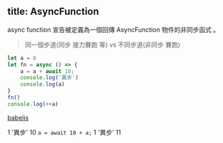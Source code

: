 title: AsyncFunction
---

async function 宣告被定義為一個回傳 AsyncFunction 物件的非同步函式 。
> 同一個步道(同步 接力賽跑 等) vs 不同步道(非同步 賽跑)

```js
let a = 0
let fn = async () => {
    a = a + await 10;
    console.log('異步')
    console.log(a)
}
fn()
console.log(++a)
```

[babeljs](https://babeljs.io/repl#?browsers=&build=&builtIns=false&spec=false&loose=false&code_lz=DYUwLgBAhhC8EAYBQpIDMB2doGcCeGAxhABQCUcAfBAN5IQPTYwDU0A7lAJaQCMCAbnqNCAeww5RoAHTBRAcxIByQA6ugU2slZYQzESpIWQpJQtAXySZySXZJlzFLFiaA&debug=false&forceAllTransforms=false&shippedProposals=false&circleciRepo=&evaluate=false&fileSize=false&timeTravel=false&sourceType=module&lineWrap=true&presets=es2015&prettier=false&targets=&version=7.10.0&externalPlugins=)

1 '異步' 10 
`a = await 10 + a;` 1 '異步' 11 


